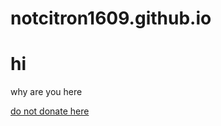 # notcitron1609.github.io
<h1> hi </h1>
<p>why are you here</p>
<a href="https://codecuri.site">do not donate here</a>
